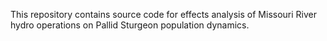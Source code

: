 This repository contains source code for effects analysis of Missouri River hydro operations on Pallid Sturgeon population dynamics.  